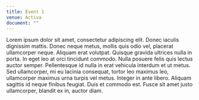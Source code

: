 ```yaml
---
title: Event 1
venue: Activa
document: ""
---
```

Lorem ipsum dolor sit amet, consectetur adipiscing elit. Donec iaculis dignissim mattis. Donec neque metus, mollis quis odio vel, placerat ullamcorper neque. Aliquam erat volutpat. Quisque gravida ultrices nulla in porta. In eget leo at orci tincidunt commodo. Nulla posuere felis quis lectus auctor semper. Pellentesque id nulla in erat vehicula interdum et ut metus. Sed ullamcorper, mi eu lacinia consequat, tortor leo maximus leo, ullamcorper maximus urna turpis vel metus. Integer in ante libero. Aliquam sagittis id neque finibus feugiat. Duis et commodo est. Fusce sit amet justo ullamcorper, blandit ex in, auctor diam.